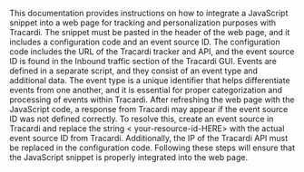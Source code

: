 This documentation provides instructions on how to integrate a JavaScript snippet into a web page for tracking and
personalization purposes with Tracardi. The snippet must be pasted in the header of the web page, and it includes a
configuration code and an event source ID. The configuration code includes the URL of the Tracardi tracker and API, and
the event source ID is found in the Inbound traffic section of the Tracardi GUI. Events are defined in a separate
script, and they consist of an event type and additional data. The event type is a unique identifier that helps
differentiate events from one another, and it is essential for proper categorization and processing of events within
Tracardi. After refreshing the web page with the JavaScript code, a response from Tracardi may appear if the event
source ID was not defined correctly. To resolve this, create an event source in Tracardi and replace the string <
your-resource-id-HERE> with the actual event source ID from Tracardi. Additionally, the IP of the Tracardi API must be
replaced in the configuration code. Following these steps will ensure that the JavaScript snippet is properly integrated
into the web page.